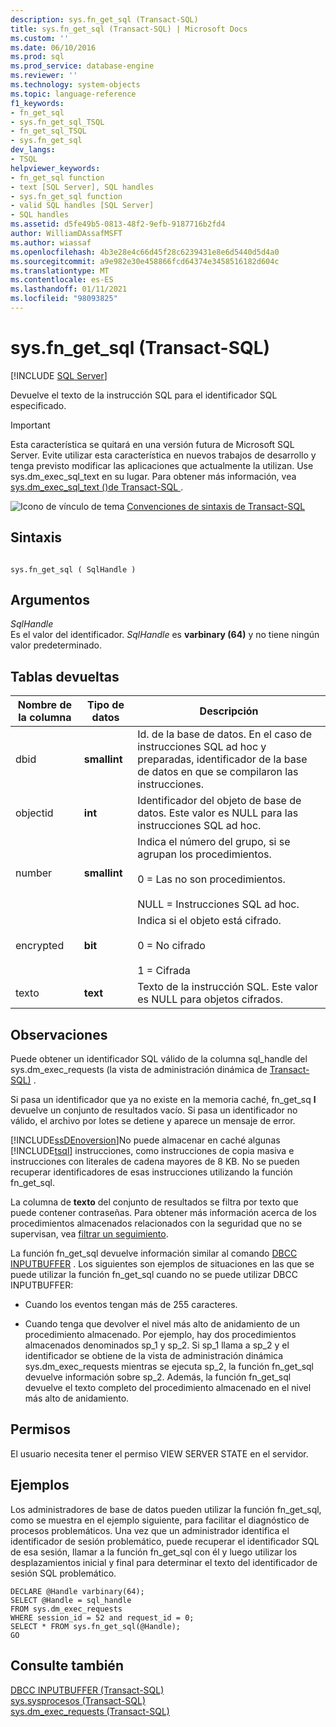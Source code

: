 ```yaml
---
description: sys.fn_get_sql (Transact-SQL)
title: sys.fn_get_sql (Transact-SQL) | Microsoft Docs
ms.custom: ''
ms.date: 06/10/2016
ms.prod: sql
ms.prod_service: database-engine
ms.reviewer: ''
ms.technology: system-objects
ms.topic: language-reference
f1_keywords:
- fn_get_sql
- sys.fn_get_sql_TSQL
- fn_get_sql_TSQL
- sys.fn_get_sql
dev_langs:
- TSQL
helpviewer_keywords:
- fn_get_sql function
- text [SQL Server], SQL handles
- sys.fn_get_sql function
- valid SQL handles [SQL Server]
- SQL handles
ms.assetid: d5fe49b5-0813-48f2-9efb-9187716b2fd4
author: WilliamDAssafMSFT
ms.author: wiassaf
ms.openlocfilehash: 4b3e28e4c66d45f28c6239431e8e6d5440d5d4a0
ms.sourcegitcommit: a9e982e30e458866fcd64374e3458516182d604c
ms.translationtype: MT
ms.contentlocale: es-ES
ms.lasthandoff: 01/11/2021
ms.locfileid: "98093825"
---
```

# <a name="sysfn_get_sql-transact-sql"></a>sys.fn_get_sql (Transact-SQL)
[!INCLUDE [SQL Server](../../includes/applies-to-version/sqlserver.md)]

  Devuelve el texto de la instrucción SQL para el identificador SQL especificado.  
  
> [!IMPORTANT]  
>  Esta característica se quitará en una versión futura de Microsoft SQL Server. Evite utilizar esta característica en nuevos trabajos de desarrollo y tenga previsto modificar las aplicaciones que actualmente la utilizan. Use sys.dm_exec_sql_text en su lugar. Para obtener más información, vea [sys.dm_exec_sql_text &#40;&#41;de Transact-SQL ](../../relational-databases/system-dynamic-management-views/sys-dm-exec-sql-text-transact-sql.md).  
  
 
  
 ![Icono de vínculo de tema](../../database-engine/configure-windows/media/topic-link.gif "Icono de vínculo de tema") [Convenciones de sintaxis de Transact-SQL](../../t-sql/language-elements/transact-sql-syntax-conventions-transact-sql.md)  
  
## <a name="syntax"></a>Sintaxis  
  
```  
  
sys.fn_get_sql ( SqlHandle )  
```  
  
## <a name="arguments"></a>Argumentos  
 *SqlHandle*  
 Es el valor del identificador. *SqlHandle* es **varbinary (64)** y no tiene ningún valor predeterminado.  
  
## <a name="tables-returned"></a>Tablas devueltas  
  
|Nombre de la columna|Tipo de datos|Descripción|  
|-----------------|---------------|-----------------|  
|dbid|**smallint**|Id. de la base de datos. En el caso de instrucciones SQL ad hoc y preparadas, identificador de la base de datos en que se compilaron las instrucciones.|  
|objectid|**int**|Identificador del objeto de base de datos. Este valor es NULL para las instrucciones SQL ad hoc.|  
|number|**smallint**|Indica el número del grupo, si se agrupan los procedimientos.<br /><br /> 0 = Las no son procedimientos.<br /><br /> NULL = Instrucciones SQL ad hoc.|  
|encrypted|**bit**|Indica si el objeto está cifrado.<br /><br /> 0 = No cifrado<br /><br /> 1 = Cifrada|  
|texto|**text**|Texto de la instrucción SQL. Este valor es NULL para objetos cifrados.|  
  
## <a name="remarks"></a>Observaciones  
 Puede obtener un identificador SQL válido de la columna sql_handle del sys.dm_exec_requests &#40;la vista de administración dinámica de [Transact-SQL&#41;](../../relational-databases/system-dynamic-management-views/sys-dm-exec-requests-transact-sql.md) .  
  
 Si pasa un identificador que ya no existe en la memoria caché, fn_get_sq **l** devuelve un conjunto de resultados vacío. Si pasa un identificador no válido, el archivo por lotes se detiene y aparece un mensaje de error.  
  
 [!INCLUDE[ssDEnoversion](../../includes/ssdenoversion-md.md)]No puede almacenar en caché algunas [!INCLUDE[tsql](../../includes/tsql-md.md)] instrucciones, como instrucciones de copia masiva e instrucciones con literales de cadena mayores de 8 KB. No se pueden recuperar identificadores de esas instrucciones utilizando la función fn_get_sql.  
  
 La columna de **texto** del conjunto de resultados se filtra por texto que puede contener contraseñas. Para obtener más información acerca de los procedimientos almacenados relacionados con la seguridad que no se supervisan, vea [filtrar un seguimiento](../../relational-databases/sql-trace/filter-a-trace.md).  
  
 La función fn_get_sql devuelve información similar al comando [DBCC INPUTBUFFER](../../t-sql/database-console-commands/dbcc-inputbuffer-transact-sql.md) . Los siguientes son ejemplos de situaciones en las que se puede utilizar la función fn_get_sql cuando no se puede utilizar DBCC INPUTBUFFER:   
  
-   Cuando los eventos tengan más de 255 caracteres.  
  
-   Cuando tenga que devolver el nivel más alto de anidamiento de un procedimiento almacenado. Por ejemplo, hay dos procedimientos almacenados denominados sp_1 y sp_2. Si sp_1 llama a sp_2 y el identificador se obtiene de la vista de administración dinámica sys.dm_exec_requests mientras se ejecuta sp_2, la función fn_get_sql devuelve información sobre sp_2. Además, la función fn_get_sql devuelve el texto completo del procedimiento almacenado en el nivel más alto de anidamiento.  
  
## <a name="permissions"></a>Permisos  
 El usuario necesita tener el permiso VIEW SERVER STATE en el servidor.  
  
## <a name="examples"></a>Ejemplos  
 Los administradores de base de datos pueden utilizar la función fn_get_sql, como se muestra en el ejemplo siguiente, para facilitar el diagnóstico de procesos problemáticos. Una vez que un administrador identifica el identificador de sesión problemático, puede recuperar el identificador SQL de esa sesión, llamar a la función fn_get_sql con él y luego utilizar los desplazamientos inicial y final para determinar el texto del identificador de sesión SQL problemático.  
  
```  
DECLARE @Handle varbinary(64);  
SELECT @Handle = sql_handle   
FROM sys.dm_exec_requests   
WHERE session_id = 52 and request_id = 0;  
SELECT * FROM sys.fn_get_sql(@Handle);  
GO  
```  
  
## <a name="see-also"></a>Consulte también  
 [DBCC INPUTBUFFER &#40;Transact-SQL&#41;](../../t-sql/database-console-commands/dbcc-inputbuffer-transact-sql.md)   
 [sys.sysprocesos &#40;Transact-SQL&#41;](../../relational-databases/system-compatibility-views/sys-sysprocesses-transact-sql.md)   
 [sys.dm_exec_requests &#40;Transact-SQL&#41;](../../relational-databases/system-dynamic-management-views/sys-dm-exec-requests-transact-sql.md)  
  
  
